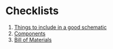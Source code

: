 # Checklists

1. [Things to include in a good schematic](schematic.md)
1. [Components](components.md)
1. [Bill of Materials](bom.md)
